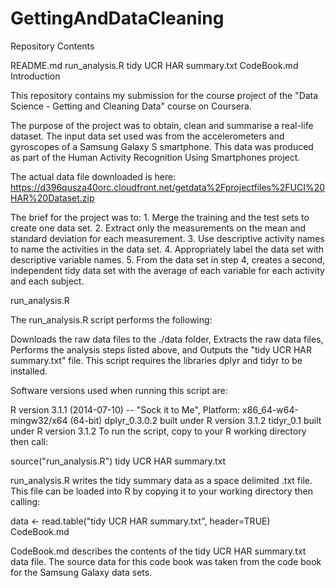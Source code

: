 # GettingAndDataCleaning
Repository Contents

README.md
run_analysis.R
tidy UCR HAR summary.txt
CodeBook.md
Introduction

This repository contains my submission for the course project of the "Data Science - Getting and Cleaning Data" course on Coursera.

The purpose of the project was to obtain, clean and summarise a real-life dataset. The input data set used was from the accelerometers and gyroscopes of a Samsung Galaxy S smartphone. This data was produced as part of the Human Activity Recognition Using Smartphones project.

The actual data file downloaded is here: https://d396qusza40orc.cloudfront.net/getdata%2Fprojectfiles%2FUCI%20HAR%20Dataset.zip

The brief for the project was to: 1. Merge the training and the test sets to create one data set. 2. Extract only the measurements on the mean and standard deviation for each measurement. 3. Use descriptive activity names to name the activities in the data set. 4. Appropriately label the data set with descriptive variable names. 5. From the data set in step 4, creates a second, independent tidy data set with the average of each variable for each activity and each subject.

run_analysis.R

The run_analysis.R script performs the following:

Downloads the raw data files to the ./data folder,
Extracts the raw data files,
Performs the analysis steps listed above, and
Outputs the "tidy UCR HAR summary.txt" file.
This script requires the libraries dplyr and tidyr to be installed.

Software versions used when running this script are:

R version 3.1.1 (2014-07-10) -- "Sock it to Me", Platform: x86_64-w64-mingw32/x64 (64-bit)
dplyr_0.3.0.2 built under R version 3.1.2
tidyr_0.1 built under R version 3.1.2
To run the script, copy to your R working directory then call:

source("run_analysis.R")
tidy UCR HAR summary.txt

run_analysis.R writes the tidy summary data as a space delimited .txt file. This file can be loaded into R by copying it to your working directory then calling:

data <- read.table("tidy UCR HAR summary.txt", header=TRUE)
CodeBook.md

CodeBook.md describes the contents of the tidy UCR HAR summary.txt data file. The source data for this code book was taken from the code book for the Samsung Galaxy data sets.
